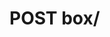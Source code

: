 #  POST box/

<api-endpoint openapi-path="../../../src/main/resources/backend_flashpomo-openapi.yaml" method="POST" endpoint="/box/"/>